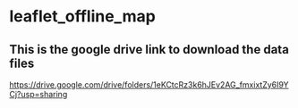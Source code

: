 # leaflet_offline_map

## This is the google drive link to download the data files 

https://drive.google.com/drive/folders/1eKCtcRz3k6hJEv2AG_fmxixtZy6I9YCj?usp=sharing
